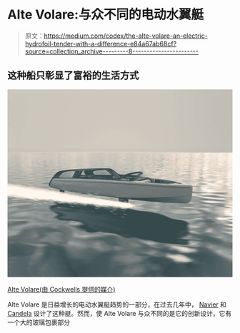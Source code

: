 # Alte Volare:与众不同的电动水翼艇

> 原文：<https://medium.com/codex/the-alte-volare-an-electric-hydrofoil-tender-with-a-difference-e84a67ab68cf?source=collection_archive---------8----------------------->

## 这种船只彰显了富裕的生活方式

![](img/b689779fc48c92c57afbdbf775e891e0.png)

[Alte Volare(由 Cockwells 提供的媒介)](https://cockwells.co.uk/wp-content/uploads/2022/09/Alta-Volare-7-extended-2000x1673.jpg)

Alte Volare 是日益增长的电动水翼艇趋势的一部分，在过去几年中， [Navier](/@jclos2679/the-new-navier-27-an-electric-boating-masterpiece-d310bd8af2ae) 和 [Candela](/codex/a-hydrofoil-boat-should-help-venice-a07a19e42208) 设计了这种艇。然而，使 Alte Volare 与众不同的是它的创新设计，它有一个大的玻璃包裹部分